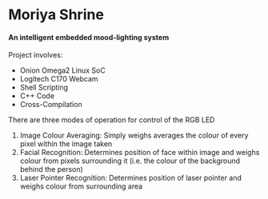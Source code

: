# Moriya Shrine
#### An intelligent embedded mood-lighting system

Project involves:
- Onion Omega2 Linux SoC
- Logitech C170 Webcam
- Shell Scripting
- C++ Code
- Cross-Compilation

There are three modes of operation for control of the RGB LED

1. Image Colour Averaging: Simply weighs averages the colour of every pixel within the image taken
2. Facial Recognition: Determines position of face within image and weighs colour from pixels surrounding it (i.e. the colour of the background behind the person)
3. Laser Pointer Recognition: Determines position of laser pointer and weighs colour from surrounding area
